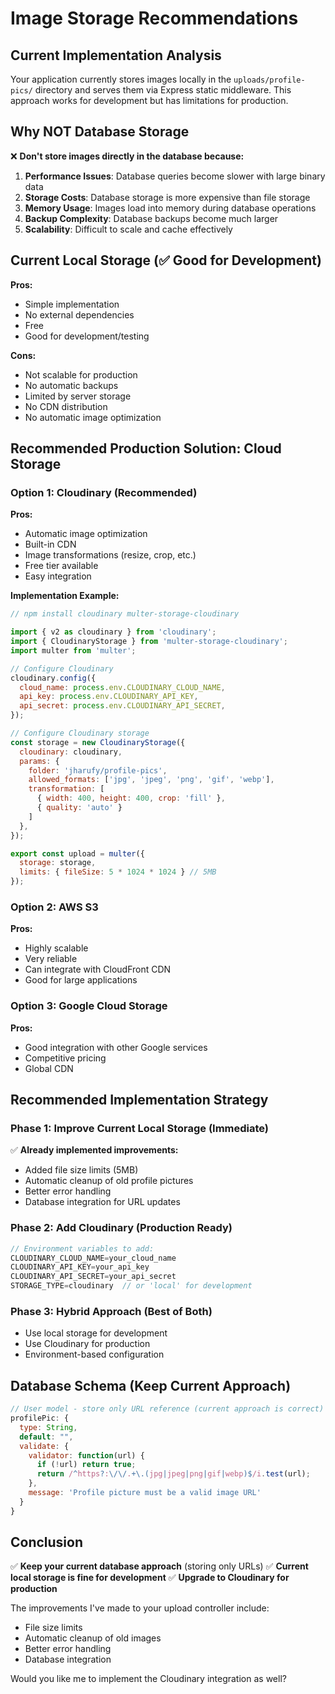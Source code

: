 # Image Storage Recommendations

## Current Implementation Analysis
Your application currently stores images locally in the `uploads/profile-pics/` directory and serves them via Express static middleware. This approach works for development but has limitations for production.

## Why NOT Database Storage
❌ **Don't store images directly in the database because:**
1. **Performance Issues**: Database queries become slower with large binary data
2. **Storage Costs**: Database storage is more expensive than file storage
3. **Memory Usage**: Images load into memory during database operations
4. **Backup Complexity**: Database backups become much larger
5. **Scalability**: Difficult to scale and cache effectively

## Current Local Storage (✅ Good for Development)
**Pros:**
- Simple implementation
- No external dependencies
- Free
- Good for development/testing

**Cons:**
- Not scalable for production
- No automatic backups
- Limited by server storage
- No CDN distribution
- No automatic image optimization

## Recommended Production Solution: Cloud Storage

### Option 1: Cloudinary (Recommended)
**Pros:**
- Automatic image optimization
- Built-in CDN
- Image transformations (resize, crop, etc.)
- Free tier available
- Easy integration

**Implementation Example:**

```javascript
// npm install cloudinary multer-storage-cloudinary

import { v2 as cloudinary } from 'cloudinary';
import { CloudinaryStorage } from 'multer-storage-cloudinary';
import multer from 'multer';

// Configure Cloudinary
cloudinary.config({
  cloud_name: process.env.CLOUDINARY_CLOUD_NAME,
  api_key: process.env.CLOUDINARY_API_KEY,
  api_secret: process.env.CLOUDINARY_API_SECRET,
});

// Configure Cloudinary storage
const storage = new CloudinaryStorage({
  cloudinary: cloudinary,
  params: {
    folder: 'jharufy/profile-pics',
    allowed_formats: ['jpg', 'jpeg', 'png', 'gif', 'webp'],
    transformation: [
      { width: 400, height: 400, crop: 'fill' },
      { quality: 'auto' }
    ]
  },
});

export const upload = multer({ 
  storage: storage,
  limits: { fileSize: 5 * 1024 * 1024 } // 5MB
});
```

### Option 2: AWS S3
**Pros:**
- Highly scalable
- Very reliable
- Can integrate with CloudFront CDN
- Good for large applications

### Option 3: Google Cloud Storage
**Pros:**
- Good integration with other Google services
- Competitive pricing
- Global CDN

## Recommended Implementation Strategy

### Phase 1: Improve Current Local Storage (Immediate)
✅ **Already implemented improvements:**
- Added file size limits (5MB)
- Automatic cleanup of old profile pictures
- Better error handling
- Database integration for URL updates

### Phase 2: Add Cloudinary (Production Ready)
```javascript
// Environment variables to add:
CLOUDINARY_CLOUD_NAME=your_cloud_name
CLOUDINARY_API_KEY=your_api_key
CLOUDINARY_API_SECRET=your_api_secret
STORAGE_TYPE=cloudinary  // or 'local' for development
```

### Phase 3: Hybrid Approach (Best of Both)
- Use local storage for development
- Use Cloudinary for production
- Environment-based configuration

## Database Schema (Keep Current Approach)
```javascript
// User model - store only URL reference (current approach is correct)
profilePic: {
  type: String,
  default: "",
  validate: {
    validator: function(url) {
      if (!url) return true;
      return /^https?:\/\/.+\.(jpg|jpeg|png|gif|webp)$/i.test(url);
    },
    message: 'Profile picture must be a valid image URL'
  }
}
```

## Conclusion
✅ **Keep your current database approach** (storing only URLs)
✅ **Current local storage is fine for development**
✅ **Upgrade to Cloudinary for production**

The improvements I've made to your upload controller include:
- File size limits
- Automatic cleanup of old images
- Better error handling
- Database integration

Would you like me to implement the Cloudinary integration as well?
